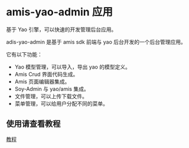 # amis-yao-admin 应用

基于 Yao 引擎，可以快速的开发管理后台应用。

adis-yao-admin 是基于 amis sdk 前端与 yao 后台开发的一个后台管理应用。

它有以下功能：

- Yao 模型管理，可以导入，导出 yao 的模型定义。
- Amis Crud 界面代码生成。
- Amis 页面编辑器集成。
- Soy-Admin 与 yao/amis 集成。
- 文件管理，可以上传下载文件。
- 菜单管理，可以给用户分配不同的菜单。

## 使用请查看教程

[教程](./%E6%95%99%E7%A8%8B/index.md)
